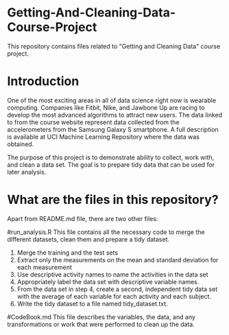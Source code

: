 # Getting-And-Cleaning-Data-Course-Project
This repository contains files related to "Getting and Cleaning Data" course project. 

# Introduction
One of the most exciting areas in all of data science right now is wearable computing. Companies like Fitbit, Nike, and Jawbone Up are racing to develop the most advanced algorithms to attract new users. The data linked to from the course website represent data collected from the accelerometers from the Samsung Galaxy S smartphone. A full description is available at UCI Machine Learning Repository where the data was obtained.

The purpose of this project is to demonstrate ability to collect, work with, and clean a data set. The goal is to prepare tidy data that can be used for later analysis.  

# What are the files in this repository? 
Apart from README.md file, there are two other files: 

#run_analysis.R
This file contains all the necessary code to merge the different datasets, clean them and prepare a tidy dataset.  

1.  Merge the training and the test sets 
2.  Extract only the measurements on the mean and standard deviation for each measurement 
3.  Use descriptive activity names to name the activities in the data set
4.  Appropriately label the data set with descriptive variable names.
5.  From the data set in step 4, create a second, independent tidy data set with the average of each variable for each activity and each subject.
6.  Write the tidy dataset to a file named tidy_dataset.txt.

#CodeBook.md
This file describes the variables, the data, and any transformations or work that were performed to clean up the data.  

 